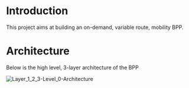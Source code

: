 # Introduction

This project aims at building an on-demand, variable route, mobility BPP.

# Architecture

Below is the high level, 3-layer architecture of the BPP

![Layer_1_2_3-Level_0-Architecture](https://user-images.githubusercontent.com/52468749/167611277-94a9cd27-ef8d-4f86-bafb-03cce415c70d.png)


